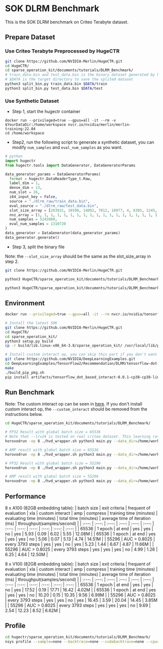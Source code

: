 # SOK DLRM Benchmark

This is the SOK DLRM benchmark on Criteo Terabyte dataset.

## Prepare Dataset

### Use Criteo Terabyte Preprocessed by HugeCTR

```bash
git clone https://github.com/NVIDIA-Merlin/HugeCTR.git
cd HugeCTR/
cd sparse_operation_kit/documents/tutorials/DLRM_Benchmark/
# train_data.bin and test_data.bin is the binary dataset generated by hugectr
# $DATA is the target directory to save the splited dataset
python3 split_bin.py train_data.bin $DATA/train
python3 split_bin.py test_data.bin $DATA/test
```

### Use Synthetic Dataset

* Step 1, start the hugectr container
```
docker run --privileged=true --gpus=all -it --rm -v $YourDataDir:/home/workspace nvcr.io/nvidia/merlin/merlin-training:22.04
cd /home/workspace
```

* Step2, run the following script to generate a synthetic dataset, you can modify `num_samples` and `eval_num_samples` as you want.

```python
# python
import hugectr
from hugectr.tools import DataGenerator, DataGeneratorParams

data_generator_params = DataGeneratorParams(
  format = hugectr.DataReaderType_t.Raw,
  label_dim = 1,
  dense_dim = 13,
  num_slot = 26,
  i64_input_key = False,
  source = "./dlrm_raw/train_data.bin",
  eval_source = "./dlrm_raw/test_data.bin",
  slot_size_array = [203931, 18598, 14092, 7012, 18977, 4, 6385, 1245, 49, 186213, 71328, 67288, 11, 2168, 7338, 61, 4, 932, 15, 204515, 141526, 199433, 60919, 9137, 71, 34],
  nnz_array = [1, 1, 1, 1, 1, 1, 1, 1, 1, 1, 1, 1, 1, 1, 1, 1, 1, 1, 1, 1, 1, 1, 1, 1, 1, 1],
  num_samples = 5242880,
  eval_num_samples = 1310720
)
data_generator = DataGenerator(data_generator_params)
data_generator.generate()
```

* Step 3, split the binary file

Note: the `--slot_size_array` should be the same as the slot_size_array in step 2.

```bash
git clone https://github.com/NVIDIA-Merlin/HugeCTR.git

python3 HugeCTR/sparse_operation_kit/documents/tutorials/DLRM_Benchmark/preprocess/split_bin.py dlrm_raw/train_data.bin ./splited_dataset/train/ --slot_size_array="[203931,18598,14092,7012,18977,4,6385,1245,49,186213,71328,67288,11,2168,7338,61,4,932,15,204515,141526,199433,60919,9137,71,34]"

python3 HugeCTR/sparse_operation_kit/documents/tutorials/DLRM_Benchmark/preprocess/split_bin.py dlrm_raw/test_data.bin ./splited_dataset/test/ --slot_size_array="[203931,18598,14092,7012,18977,4,6385,1245,49,186213,71328,67288,11,2168,7338,61,4,932,15,204515,141526,199433,60919,9137,71,34]"
```

## Environment

```bash
docker run --privileged=true --gpus=all -it --rm nvcr.io/nvidia/tensorflow:22.04-tf2-py3

# Install the latest SOK
git clone https://github.com/NVIDIA-Merlin/HugeCTR.git
cd HugeCTR/
cd sparse_operation_kit/
python3 setup.py build
cp -r build/lib.linux-x86_64-3.8/sparse_operation_kit/ /usr/local/lib/python3.8/dist-packages/

# Install custom interact op, you can skip this part if you don't want to use it
git clone https://github.com/NVIDIA/DeepLearningExamples.git
cd DeepLearningExamples/TensorFlow2/Recommendation/DLRM/tensorflow-dot-based-interact/
make
./build_pip_pkg.sh
pip install artifacts/tensorflow_dot_based_interact-0.0.1-cp38-cp38-linux_x86_64.whl
```

## Run Benchmark

Note: The custom interact op can be seen in [here](https://github.com/NVIDIA/DeepLearningExamples/tree/master/TensorFlow2/Recommendation/DLRM/tensorflow-dot-based-interact). If you don't install custom interact op, the `--custom_interact` should be removed from the instructions below.

```bash
cd HugeCTR/sparse_operation_kit/documents/tutorials/DLRM_Benchmark/

# FP32 Result with global batch size = 65536
# Note that --lr=24 is tested on real criteo dataset. This learning rate is too large for a synthetic dataset and it is likely to cause the loss to become nan
horovodrun -np 8 ./hvd_wrapper.sh python3 main.py --data_dir=/home/workspace/splited_dataset/ --global_batch_size=65536 --xla --compress --custom_interact --eval_in_last --epochs=1000 --lr=24

# AMP result with global batch size = 65536
horovodrun -np 8 ./hvd_wrapper.sh python3 main.py --data_dir=/home/workspace/splited_dataset/ --global_batch_size=65536 --xla --amp --custom_interact --eval_in_last --epochs=1000 --lr=24

# FP32 Result with global batch size = 55296
horovodrun -np 8 ./hvd_wrapper.sh python3 main.py --data_dir=/home/workspace/splited_dataset/ --global_batch_size=55296 --xla --compress --custom_interact --epochs=1000 --lr=24

# AMP result with global batch size = 55296
horovodrun -np 8 ./hvd_wrapper.sh python3 main.py --data_dir=/home/workspace/splited_dataset/ --global_batch_size=55296 --xla --amp --custom_interact --epochs=1000 --lr=24
```

## Performance

8 x A100 (82GB embedding table):
| batch size | exit criteria | frequent of evaluation | xla | custom interact | amp | compress | training time (minutes) | evaluating time (minutes) | total time (minutes) | average time of iteration (ms) | throughput(samples/second) |
| :---: | :---:        | :---:            | :---: | :---: | :---: | :---: | :---: | :---: | :---: | :---: | :---:  |
| 65536 | 1 epoch      | at end           | yes   | yes   | no    | yes   | 5.93  | 0.09  | 6.02  | 5.55  | 12.08M |
| 65536 | 1 epoch      | at end           | yes   | yes   | yes   | no    | 5.06  | 0.07  | 5.13  | 4.74  | 14.51M |
| 55296 | AUC > 0.8025 | every 3793 steps | yes   | yes   | no    | yes   | 5.23  | 1.44  | 6.67  | 4.87  | 11.66M |
| 55296 | AUC > 0.8025 | every 3793 steps | yes   | yes   | yes   | no    | 4.99  | 1.26  | 6.25  | 4.64  | 12.50M |

8 x V100 (82GB embedding table):
| batch size | exit criteria | frequent of evaluation | xla | custom interact | amp | compress | training time (minutes) | evaluating time (minutes) | total time (minutes) | average time of iteration (ms) | throughput(samples/second) |
| :---: | :---:        | :---:            | :---: | :---: | :---: | :---: | :---:  | :---: | :---:  | :---:  | :---: |
| 65536 | 1 epoch      | at end           | yes   | yes   | no    | yes   | 17.52  | 0.19  | 17.71  | 16.42  | 4.02M |
| 65536 | 1 epoch      | at end           | yes   | yes   | yes   | no    | 10.20  | 0.15  | 10.35  | 9.56   | 6.99M |
| 55296 | AUC > 0.8025 | every 3793 steps | yes   | yes   | no    | yes   | 16.45  | 3.59  | 20.04  | 14.45  | 3.85M |
| 55296 | AUC > 0.8025 | every 3793 steps | yes   | yes   | yes   | no    | 9.69   | 2.54  | 12.23  | 8.52   | 6.62M |

## Profile

```bash
cd hugectr/sparse_operation_kit/documents/tutorials/DLRM_Benchmark/
nsys profile --sample=none --backtrace=none --cudabacktrace=none --cpuctxsw=none --trace-fork-before-exec=true horovodrun -np 8 ./hvd_wrapper.sh python3 main.py --data_dir=($DATA) --global_batch_size=65536 --xla --compress --custom_interact --early_stop=30
```
